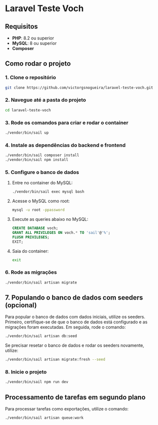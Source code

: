 # Laravel Teste Voch

## Requisitos

- **PHP**: 8.2 ou superior
- **MySQL**: 8 ou superior
- **Composer**

## Como rodar o projeto

### 1. Clone o repositório
```bash
git clone https://github.com/victorgsnogueira/laravel-teste-voch.git
```

### 2. Navegue até a pasta do projeto
```bash
cd laravel-teste-voch
```

### 3. Rode os comandos para criar e rodar o container
```bash
./vendor/bin/sail up
```

### 4. Instale as dependências do backend e frontend
```bash
./vendor/bin/sail composer install
./vendor/bin/sail npm install
```

### 5. Configure o banco de dados

1. Entre no container do MySQL:
   ```bash
   ./vendor/bin/sail exec mysql bash
   ```

2. Acesse o MySQL como root:
   ```bash
   mysql -u root -ppassword
   ```

3. Execute as queries abaixo no MySQL:
   ```sql
   CREATE DATABASE voch;
   GRANT ALL PRIVILEGES ON voch.* TO 'sail'@'%';
   FLUSH PRIVILEGES;
   EXIT;
   ```

4. Saia do container:
   ```bash
   exit
   ```

### 6. Rode as migrações
```bash
./vendor/bin/sail artisan migrate
```

## 7. Populando o banco de dados com seeders (opcional)

Para popular o banco de dados com dados iniciais, utilize os seeders. Primeiro, certifique-se de que o banco de dados está configurado e as migrações foram executadas. Em seguida, rode o comando:

```bash
./vendor/bin/sail artisan db:seed
```

Se precisar resetar o banco de dados e rodar os seeders novamente, utilize:

```bash
./vendor/bin/sail artisan migrate:fresh --seed
```

### 8. Inicie o projeto
```bash
./vendor/bin/sail npm run dev
```



## Processamento de tarefas em segundo plano

Para processar tarefas como exportações, utilize o comando:
```bash
./vendor/bin/sail artisan queue:work
```